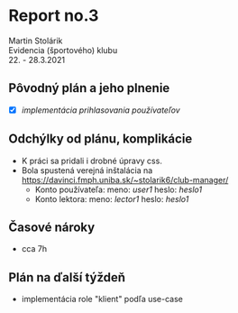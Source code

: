 # Report no.3
Martin Stolárik\
Evidencia (športového) klubu\
22. - 28.3.2021	

## Pôvodný plán a jeho plnenie
- [x] _implementácia prihlasovania používateľov_

## Odchýlky od plánu, komplikácie
* K práci sa pridali i drobné úpravy css.
* Bola spustená verejná inštalácia na https://davinci.fmph.uniba.sk/~stolarik6/club-manager/
	* Konto používateľa: meno: _user1_ heslo: _heslo1_
	* Konto lektora: meno: _lector1_ heslo: _heslo1_
	
## Časové nároky
* cca 7h

## Plán na ďalší týždeň
* implementácia role "klient" podľa use-case